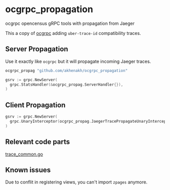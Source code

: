 # ocgrpc_propagation
ocgrpc opencensus gRPC tools with propagation from Jaeger

This a copy of [ocgrpc](https://github.com/census-instrumentation/opencensus-go/tree/master/plugin/ocgrpc) adding `uber-trace-id` compatibility traces.

## Server Propagation
Use it exactly like `ocgrpc` but it will propagate incoming Jaeger traces.
```Go
ocgrpc_propag "github.com/akhenakh/ocgrpc_propagation"

gsrv := grpc.NewServer(
  grpc.StatsHandler(&ocgrpc_propag.ServerHandler{}),
)
```
## Client Propagation
```Go
gsrv := grpc.NewServer(
  grpc.UnaryInterceptor(ocgrpc_propag.JaegerTracePropagateUnaryInterceptor),
)
```

## Relevant code parts
[trace_common.go](/trace_common.go#L81:L140)

## Known issues
Due to conflit in registering views, you can't import `zpages` anymore.
